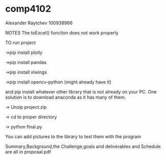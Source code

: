 # comp4102

Alexander Raytchev
100938966

NOTES
The toExcel() function does not work properly

TO run project

->pip install plotly

->pip install pandas

->pip install xlwings

->pip install opencv-python (might already have it)

and pip install whatever other library that is not already on your PC. One solution is to download anaconda as it has many of them. 


-> Unzip project.zip

-> cd to proper directory

-> python final.py

You can add pictures to the library to test them with the program


Summary,Background,the Challenge,goals and deliverables and Schedule are all in proposal.pdf

